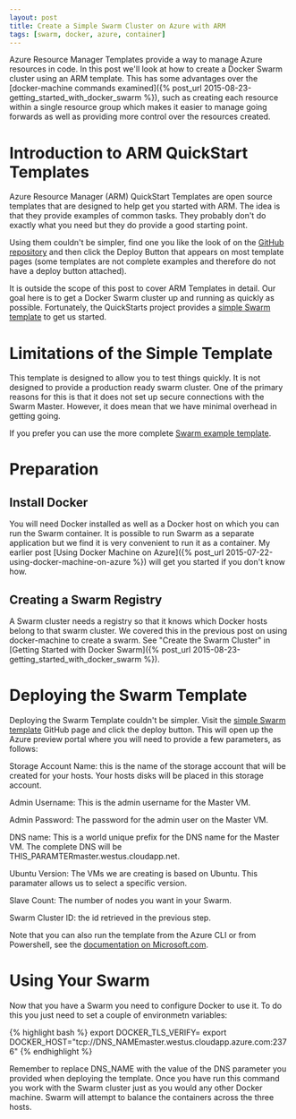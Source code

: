 ```yaml
---
layout: post
title: Create a Simple Swarm Cluster on Azure with ARM
tags: [swarm, docker, azure, container]
---
```


Azure Resource Manager Templates provide a way to manage Azure
resources in code. In this post we'll look at how to create a Docker
Swarm cluster using an ARM template. This has some advantages over the
[docker-machine commands examined]({% post_url 2015-08-23-getting_started_with_docker_swarm %}), such as creating each
resource within a single resource group which makes it easier to
manage going forwards as well as providing more control over the
resources created.

# Introduction to ARM QuickStart Templates

Azure Resource Manager (ARM) QuickStart Templates are open source
templates that are designed to help get you started with ARM. The idea
is that they provide examples of common tasks. They probably don't do
exactly what you need but they do provide a good starting point.

Using them couldn't be simpler, find one you like the look of on the
[GitHub
repository](https://github.com/Azure/azure-quickstart-templates) and
then click the Deploy Button that appears on most template pages (some
templates are not complete examples and therefore do not have a deploy
button attached).

It is outside the scope of this post to cover ARM Templates in
detail. Our goal here is to get a Docker Swarm cluster up and running
as quickly as possible. Fortunately, the QuickStarts project provides
a [simple Swarm
template](https://github.com/Azure/azure-quickstart-templates/tree/master/docker-simple-on-ubuntu)
to get us started.

# Limitations of the Simple Template

This template is designed to allow you to test things quickly. It is
not designed to provide a production ready swarm cluster. One of the
primary reasons for this is that it does not set up secure connections
with the Swarm Master. However, it does mean that we have minimal
overhead in getting going.

If you prefer you can use the more complete [Swarm example
template](https://github.com/Azure/azure-quickstart-templates/tree/master/docker-swarm-cluster).

# Preparation

## Install Docker

You will need Docker installed as well as a Docker host on which you
can run the Swarm container. It is possible to run Swarm as a separate
application but we find it is very convenient to run it as a
container. My earlier post [Using Docker Machine on Azure]({% post_url 2015-07-22-using-docker-machine-on-azure %}) will get you started
if you don't know how.

## Creating a Swarm Registry

A Swarm cluster needs a registry so that it knows which Docker hosts
belong to that swarm cluster. We covered this in the previous post on
using docker-machine to create a swarm. See "Create the Swarm Cluster"
in [Getting Started with Docker Swarm]({% post_url 2015-08-23-getting_started_with_docker_swarm %}).

# Deploying the Swarm Template

Deploying the Swarm Template couldn't be simpler. Visit the [simple
Swarm
template](https://github.com/Azure/azure-quickstart-templates/tree/master/docker-simple-on-ubuntu)
GitHub page and click the deploy button. This will open up the Azure preview portal where you will need to provide a few parameters, as follows:

Storage Account Name: this is the name of the storage account that
will be created for your hosts. Your hosts disks will be placed in
this storage account.

Admin Username: This is the admin username for the Master VM.

Admin Password: The password for the admin user on the Master VM.

DNS name: This is a world unique prefix for the DNS name for the
Master VM. The complete DNS will be
THIS_PARAMTERmaster.westus.cloudapp.net.

Ubuntu Version: The VMs we are creating is based on Ubuntu. This
paramater allows us to select a specific version.

Slave Count: The number of nodes you want in your Swarm.

Swarm Cluster ID: the id retrieved in the previous step.

Note that you can also run the template from the Azure CLI or from
Powershell, see the [documentation on Microsoft.com](http://azure.microsoft.com/en-us/documentation/templates/docker-swarm-cluster-simple/).

# Using Your Swarm

Now that you have a Swarm you need to configure Docker to use it. To
do this you just need to set a couple of environmetn variables:

{% highlight bash %}
export DOCKER_TLS_VERIFY=
export DOCKER_HOST="tcp://DNS_NAMEmaster.westus.cloudapp.azure.com:2376"
{% endhighlight %}

Remember to replace DNS_NAME with the value of the DNS parameter you
provided when deploying the template. Once you have run this command
you work with the Swarm cluster just as you would any other Docker
machine. Swarm will attempt to balance the containers across the three
hosts.






